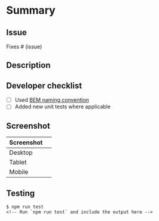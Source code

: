 # Summary

<!-- One line summary of your change -->

## Issue
<!-- Link to the relevant GitHub issue. Learn more about [linking issues](https://docs.github.com/en/issues/tracking-your-work-with-issues/linking-a-pull-request-to-an-issue) -->
Fixes # (issue)
<!-- If you have no related issue, make sure to link this PR to the relevant project -->

## Description

<!-- Description of the changes you've made -->

## Developer checklist
- [ ] Used [BEM naming convention](https://getbem.com/naming/)
- [ ] Added new unit tests where applicable

## Screenshot

| Screenshot |  |
|---------|---|
| Desktop | <!-- Include a screenshot or screen recording demonstrating your change--> |
| Tablet  | <!-- Include a screenshot or screen recording demonstrating your change--> |
| Mobile  | <!-- Include a screenshot or screen recording demonstrating your change--> |

## Testing
```
$ npm run test
<!-- Run `npm run test` and include the output here -->
```
